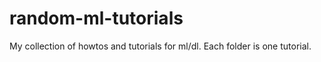 # random-ml-tutorials
My collection of howtos and tutorials for ml/dl. Each folder is one tutorial.
